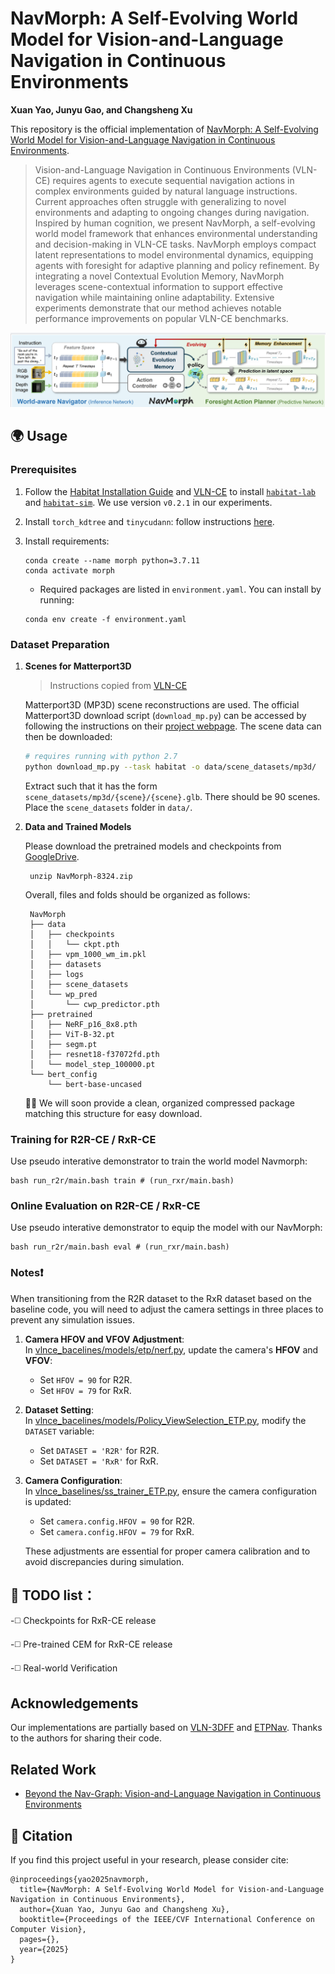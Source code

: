 # NavMorph: A Self-Evolving World Model for Vision-and-Language Navigation in Continuous Environments

**Xuan Yao, Junyu Gao, and Changsheng Xu**

This repository is the official implementation of [NavMorph: A Self-Evolving World Model for Vision-and-Language Navigation in Continuous Environments](https://arxiv.org/abs/2506.23468).

> Vision-and-Language Navigation in Continuous Environments (VLN-CE) requires agents to execute sequential navigation actions in complex environments guided by natural language instructions. Current approaches often struggle with generalizing to novel environments and adapting to ongoing changes during navigation.
Inspired by human cognition, we present NavMorph, a self-evolving world model framework that enhances environmental understanding and decision-making in VLN-CE tasks. NavMorph employs compact latent representations to model environmental dynamics, equipping agents with foresight for adaptive planning and policy refinement. By integrating a novel Contextual Evolution Memory, NavMorph leverages scene-contextual information to support effective navigation while maintaining online adaptability. Extensive experiments demonstrate that our method achieves notable performance improvements on popular VLN-CE benchmarks.

![image](img/EWM.png)


## 🌍 Usage

### Prerequisites

1. Follow the [Habitat Installation Guide](https://github.com/facebookresearch/habitat-lab#installation) and [VLN-CE](https://github.com/jacobkrantz/VLN-CE) to install [`habitat-lab`](https://github.com/facebookresearch/habitat-lab) and [`habitat-sim`](https://github.com/facebookresearch/habitat-sim). We use version `v0.2.1` in our experiments.
   
2. Install `torch_kdtree` and `tinycudann`: follow instructions [here](https://github.com/MrZihan/Sim2Real-VLN-3DFF). 

3. Install requirements:
   ```setup
   conda create --name morph python=3.7.11
   conda activate morph
   ```
   * Required packages are listed in `environment.yaml`. You can install by running:
   
   ```
   conda env create -f environment.yaml
   ```
      

### Dataset Preparation

1. **Scenes for Matterport3D**

   > Instructions copied from [VLN-CE](https://github.com/jacobkrantz/VLN-CE)

   Matterport3D (MP3D) scene reconstructions are used. The official Matterport3D download script (`download_mp.py`) can be accessed by following the instructions on their [project webpage](https://niessner.github.io/Matterport/). The scene data can then be downloaded:

   ```bash
   # requires running with python 2.7
   python download_mp.py --task habitat -o data/scene_datasets/mp3d/
   ```
   
   Extract such that it has the form `scene_datasets/mp3d/{scene}/{scene}.glb`. There should be 90 scenes. Place the `scene_datasets` folder in `data/`.

2. **Data and Trained Models**
  
   Please download the pretrained models and checkpoints from [GoogleDrive](https://drive.google.com/file/d/1x01wods-LUA6EyAD8C3ahiEaO8lKD6jy/view?usp=sharing).
   
    ```
     unzip NavMorph-8324.zip    
    ```
      Overall, files and folds should be organized as follows:
   
     ```
      NavMorph
      ├── data
      │   ├── checkpoints
      │   │   └── ckpt.pth
      │   ├── vpm_1000_wm_im.pkl
      │   ├── datasets
      │   ├── logs
      │   ├── scene_datasets
      │   └── wp_pred
      │       └── cwp_predictor.pth
      ├── pretrained
      │   ├── NeRF_p16_8x8.pth
      │   ├── ViT-B-32.pt
      │   ├── segm.pt
      │   ├── resnet18-f37072fd.pth
      │   └── model_step_100000.pt
      └── bert_config
          └── bert-base-uncased
     ```

   🧑‍💻 We will soon provide a clean, organized compressed package matching this structure for easy download.

### Training for R2R-CE / RxR-CE

   Use pseudo interative demonstrator to train the world model Navmorph:
   ```
   bash run_r2r/main.bash train # (run_rxr/main.bash)
   ```

### Online Evaluation on R2R-CE / RxR-CE

   Use pseudo interative demonstrator to equip the model with our NavMorph:
   ```
   bash run_r2r/main.bash eval # (run_rxr/main.bash)
   ```

### Notes❗

   When transitioning from the R2R dataset to the RxR dataset based on the baseline code, you will need to adjust the camera settings in three places to prevent any simulation issues.

1. **Camera HFOV and VFOV Adjustment**:  
   In [vlnce_bacelines/models/etp/nerf.py](https://github.com/Feliciaxyao/NavMorph/blob/ae3246b902cdedf8533211ff62b2062cb9ed0e39/vlnce_baselines/models/etp/nerf.py#L57-L60), update the camera's **HFOV** and **VFOV**:
   - Set `HFOV = 90` for R2R.
   - Set `HFOV = 79` for RxR.

2. **Dataset Setting**:  
   In [vlnce_bacelines/models/Policy_ViewSelection_ETP.py](https://github.com/Feliciaxyao/NavMorph/blob/ae3246b902cdedf8533211ff62b2062cb9ed0e39/vlnce_baselines/models/Policy_ViewSelection_ETP.py#L41), modify the `DATASET` variable:
   - Set `DATASET = 'R2R'` for R2R.
   - Set `DATASET = 'RxR'` for RxR.

3. **Camera Configuration**:  
   In [vlnce_baselines/ss_trainer_ETP.py](https://github.com/Feliciaxyao/NavMorph/blob/ae3246b902cdedf8533211ff62b2062cb9ed0e39/vlnce_baselines/ss_trainer_ETP.py#L181), ensure the camera configuration is updated:
   - Set `camera.config.HFOV = 90` for R2R.
   - Set `camera.config.HFOV = 79` for RxR.

   These adjustments are essential for proper camera calibration and to avoid discrepancies during simulation.

## 📢 TODO list：

   -◻️ Checkpoints for RxR-CE release
   
   -◻️ Pre-trained CEM for RxR-CE release
   
   -◻️ Real-world Verification

## Acknowledgements
Our implementations are partially based on [VLN-3DFF](https://github.com/MrZihan/Sim2Real-VLN-3DFF) and [ETPNav](https://github.com/MarSaKi/ETPNav). Thanks to the authors for sharing their code.


## Related Work
* [Beyond the Nav-Graph: Vision-and-Language Navigation in Continuous Environments](https://arxiv.org/pdf/2004.02857)

## 📝 Citation

If you find this project useful in your research, please consider cite:
```
@inproceedings{yao2025navmorph,
  title={NavMorph: A Self-Evolving World Model for Vision-and-Language Navigation in Continuous Environments},
  author={Xuan Yao, Junyu Gao and Changsheng Xu},
  booktitle={Proceedings of the IEEE/CVF International Conference on Computer Vision},
  pages={},
  year={2025}
} 

